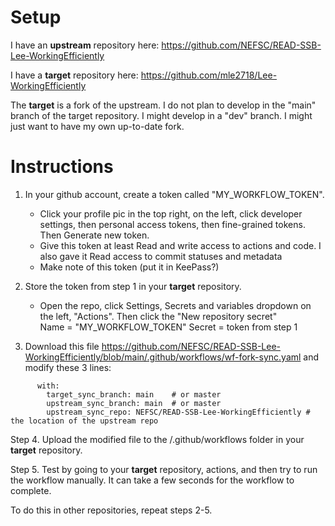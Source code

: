 # Setup
I have an **upstream** repository here: https://github.com/NEFSC/READ-SSB-Lee-WorkingEfficiently

I have a **target** repository here: https://github.com/mle2718/Lee-WorkingEfficiently 

The **target** is a fork of the upstream. I do not plan to develop in the "main" branch of the target repository.  I might develop in a "dev" branch. I might just want to have my own up-to-date fork.

# Instructions

1. In your github account,  create a token called "MY_WORKFLOW_TOKEN".  
	* Click your profile pic in the top right, on the left, click developer settings, then personal access tokens, then fine-grained tokens.  Then Generate new token.
	* Give this token at least Read and write access to actions and code.  I also gave it Read access to commit statuses and metadata
	* Make note of this token (put it in KeePass?)


2. Store the token from step 1 in your **target** repository.
	  * Open the repo, click  Settings, Secrets and variables dropdown on the left, "Actions".  Then click the "New repository secret"  
    Name = "MY_WORKFLOW_TOKEN" 
    Secret = token from step 1


3. Download this file https://github.com/NEFSC/READ-SSB-Lee-WorkingEfficiently/blob/main/.github/workflows/wf-fork-sync.yaml and modify these 3 lines:


```
      with:
        target_sync_branch: main    # or master
        upstream_sync_branch: main  # or master
        upstream_sync_repo: NEFSC/READ-SSB-Lee-WorkingEfficiently # the location of the upstream repo
```

Step 4. Upload the modified file to the /.github/workflows folder in your **target** repository.

Step 5. Test by going to your **target** repository, actions, and then try to run the workflow manually.  It can take a few seconds for the workflow to complete.


To do this in other repositories, repeat steps 2-5.

